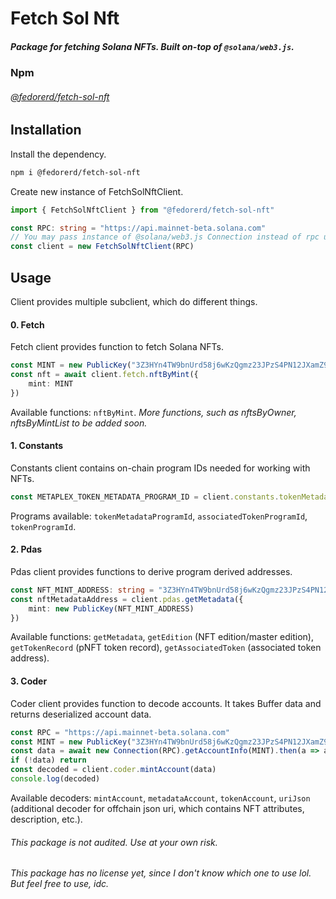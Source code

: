 # __Fetch Sol Nft__

##### Package for fetching Solana NFTs. Built on-top of `@solana/web3.js`.

### __Npm__
###### [@fedorerd/fetch-sol-nft](https://www.npmjs.com/package/@fedorerd/fetch-sol-nft)

## __Installation__

Install the dependency.
```sh
npm i @fedorerd/fetch-sol-nft
```
Create new instance of FetchSolNftClient.
```ts
import { FetchSolNftClient } from "@fedorerd/fetch-sol-nft"

const RPC: string = "https://api.mainnet-beta.solana.com"
// You may pass instance of @solana/web3.js Connection instead of rpc url string
const client = new FetchSolNftClient(RPC)
```

## __Usage__
Client provides multiple subclient, which do different things.

#### 0. __Fetch__
Fetch client provides function to fetch Solana NFTs.
```ts
const MINT = new PublicKey("3Z3HYn4TW9bnUrd58j6wKzQgmz23JPzS4PN12JXamZ9n")
const nft = await client.fetch.nftByMint({
    mint: MINT
})
```
Available functions: `nftByMint`.
_More functions, such as nftsByOwner, nftsByMintList to be added soon._

#### 1. __Constants__
Constants client contains on-chain program IDs needed for working with NFTs.
```ts
const METAPLEX_TOKEN_METADATA_PROGRAM_ID = client.constants.tokenMetadataProgramId
```
Programs available: `tokenMetadataProgramId`, `associatedTokenProgramId`, `tokenProgramId`.

#### 2. __Pdas__
Pdas client provides functions to derive program derived addresses.
```ts
const NFT_MINT_ADDRESS: string = "3Z3HYn4TW9bnUrd58j6wKzQgmz23JPzS4PN12JXamZ9n"
const nftMetadataAddress = client.pdas.getMetadata({
    mint: new PublicKey(NFT_MINT_ADDRESS)
})
```
Available functions: `getMetadata`, `getEdition` (NFT edition/master edition), `getTokenRecord` (pNFT token record), `getAssociatedToken` (associated token address).

#### 3. __Coder__
Coder client provides function to decode accounts. It takes Buffer data and returns deserialized account data.
```ts
const RPC = "https://api.mainnet-beta.solana.com"
const MINT = new PublicKey("3Z3HYn4TW9bnUrd58j6wKzQgmz23JPzS4PN12JXamZ9n")
const data = await new Connection(RPC).getAccountInfo(MINT).then(a => a?.data)
if (!data) return
const decoded = client.coder.mintAccount(data)
console.log(decoded)
```
Available decoders: `mintAccount`, `metadataAccount`, `tokenAccount`, `uriJson` (additional decoder for offchain json uri, which contains NFT attributes, description, etc.).

###### This package is not audited. Use at your own risk.
###### This package has no license yet, since I don't know which one to use lol. But feel free to use, idc.